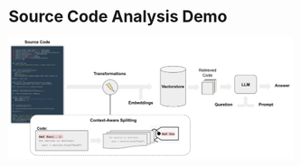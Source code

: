# Source Code Analysis Demo

<p align="center">
  <img src="https://github.com/Vijay-konakeri/Source_Code_Analysis_OpenAI/blob/main/download.png" alt="Source Code Analysis" width="600">
</p>
